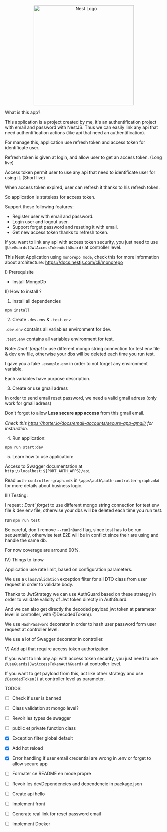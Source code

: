 <p align="center">
  <a href="http://nestjs.com/" target="blank"><img src="https://nestjs.com/img/logo_text.svg" width="320" alt="Nest Logo" /></a>
</p>

What is this app?

This application is a project created by me, it's an authentification project with email and password with NestJS. Thus we can easily link any api that need authentification actions (like api that need an authentification).

For manage this, application use refresh token and access token for identificate user.

Refresh token is given at login, and allow user to get an access token. (Long live)

Access token permit user to use any api that need to identificate user for using it. (Short live)

When access token expired, user can refresh it thanks to his refresh token.

So application is stateless for access token.

Support these following features: 

- Register user with email and password.
- Login user and logout user.
- Support forget password and reseting it with email.
- Get new access token thanks to refresh token.

If you want to link any api with access token security, you just need to use `@UseGuards(JwtAccessTokenAuthGuard)` at controller level.

This Nest Application using `monorepo mode`, check this for more information about architecture: https://docs.nestjs.com/cli/monorepo

I) Prerequisite

- Install MongoDb

II) How to install ?

1) Install all dependencies

`npm install`

2) Create `.dev.env` & `.test.env`

`.dev.env` contains all variables environment for dev.

`.test.env` contains all variables environment for test.

Note: 
*Dont' forget* to use different mongo string connection for test env file & dev env file, otherwise your dbs will be deleted each time you run test.

I gave you a fake `.example.env` in order to not forget any environment variable.

Each variables have purpose description.

3) Create or use gmail adress

In order to send email reset password, we need a valid gmail adress (only work for gmail adress)

Don't forget to allow  **Less secure app access** from this gmail email.

_Check this https://hotter.io/docs/email-accounts/secure-app-gmail/ for instruction._


4) Run application:

`npm run start:dev`

5) Learn how to use application:

Access to Swagger documentation at `http://localhost:${PORT_AUTH_APPS}/api`

Read `auth-controller-graph.mdk` in `\apps\auth\auth-controller-graph.mkd` for more details about business logic.


III) Testing:

I repeat :
*Dont' forget* to use different mongo string connection for test env file & dev env file, otherwise your dbs will be deleted each time you run test.

run `npm run test`

Be careful, don't remove `--runInBand` flag, since test has to be run sequentially, otherwise test E2E will be in confilct since their are using and handle the same db.

For now coverage are arround 90%.

IV) Things to know

Application use rate limit, based on configuration parameters.

We use a `ClassValidation` exception filter for all DTO class from user request in order to validate body.

Thanks to JwtStrategy we can use AuthGuard based on these strategy in order to validate validity of Jwt token directly in AuthGuard.

And we can also get directly the decoded payload jwt token at parameter level in controller, with @DecodedToken().

We use `HashPassword` decorator in order to hash user password form user request at controller level.

We use a lot of Swagger decorator in controller.

V) Add api that require access token authorization

If you want to link any api with access token security, you just need to use `@UseGuards(JwtAccessTokenAuthGuard)` at controller level.

If you want to get payload from this, act like other strategy and use `@DecodedToken()` at controller level as parameter.

TODOS:

- [ ] Check if user is banned
- [ ] Class validation at mongo level?
- [ ] Revoir les types de swagger
- [ ] public et private function class
- [x] Exception filter global default
- [x] Add hot reload
- [x] Error handling if user email credential are wrong in .env or forget to allow secure app 
- [ ] Formater ce README en mode propre
- [ ] Revoir les devDependencies and dependencie in package.json

- [ ] Create api hello
- [ ] Implement front
- [ ] Generate real link for reset password email
- [ ] Implement Docker
